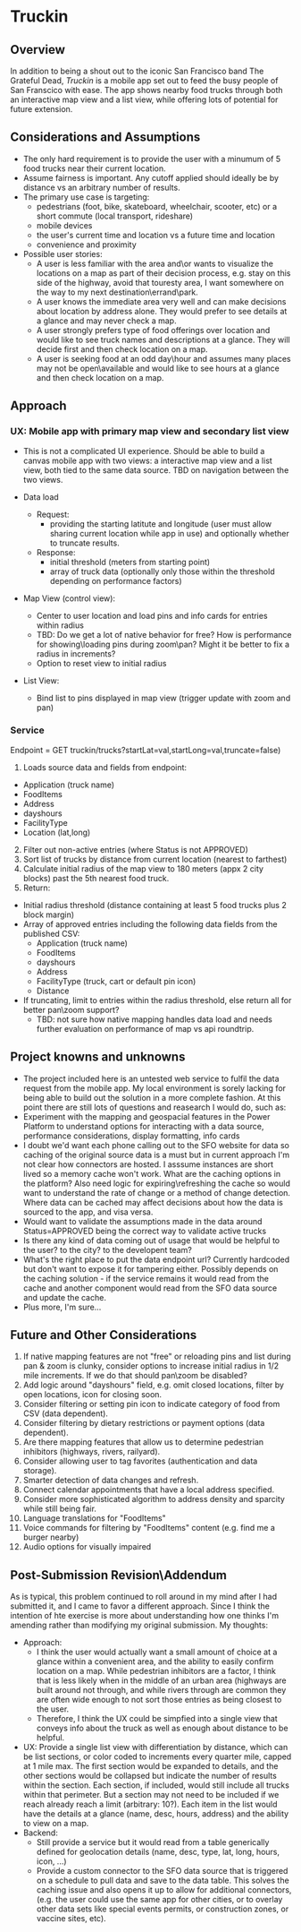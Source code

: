 # Truckin
## Overview
In addition to being a shout out to the iconic San Francisco band The Grateful Dead, *Truckin* is a mobile app set out to feed the busy people of San Franscico with ease. The app shows nearby food trucks through both an interactive map view and a list view, while offering lots of potential for future extension.  

## Considerations and Assumptions
- The only hard requirement is to provide the user with a minumum of 5 food trucks near their current location. 
- Assume fairness is important. Any cutoff applied should ideally be by distance vs an arbitrary number of results.
- The primary use case is targeting:
  - pedestrians (foot, bike, skateboard, wheelchair, scooter, etc) or a short commute (local transport, rideshare)
  - mobile devices
  - the user's current time and location vs a future time and location
  - convenience and proximity
- Possible user stories:  
  - A user is less familiar with the area and\or wants to visualize the locations on a map as part of their decision process, e.g. stay on this side of the highway, avoid that touresty area, I want somewhere on the way to my next destination\errand\park. 
  - A user knows the immediate area very well and can make decisions about location by address alone. They would prefer to see details at a glance and may never check a map.
  - A user strongly prefers type of food offerings over location and would like to see truck names and descriptions at a glance.  They will decide first and then check location on a map. 
  - A user is seeking food at an odd day\hour and assumes many places may not be open\available and would like to see hours at a glance and then check location on a map. 

## Approach 
### UX: Mobile app with primary map view and secondary list view
- This is not a complicated UI experience. Should be able to build a canvas mobile app with two views: a interactive map view and a list view, both tied to the same data source. TBD on navigation between the two views.
- Data load
  - Request: 
    - providing the starting latitute and longitude (user must allow sharing current location while app in use) and optionally whether to truncate results.
  - Response:
    - initial threshold (meters from starting point)
    - array of truck data (optionally only those within the threshold depending on performance factors)

- Map View (control view):
  - Center to user location and load pins and info cards for entries within radius
  - TBD: Do we get a lot of native behavior for free?  How is performance for showing\loading pins during zoom\pan?  Might it be better to fix a radius in increments?
  - Option to reset view to initial radius
- List View:
  - Bind list to pins displayed in map view (trigger update with zoom and pan)

### Service 
Endpoint = GET truckin/trucks?startLat=val,startLong=val,truncate=false)

1. Loads source data and fields from endpoint:
- Application (truck name) 
- FoodItems
- Address
- dayshours
- FacilityType
- Location (lat,long)
2. Filter out non-active entries (where Status is not APPROVED)
3. Sort list of trucks by distance from current location (nearest to farthest) 
4. Calculate initial radius of the map view to 180 meters (appx 2 city blocks) past the 5th nearest food truck.
5. Return:
- Initial radius threshold (distance containing at least 5 food trucks plus 2 block margin)
- Array of approved entries including the following data fields from the published CSV: 
  - Application (truck name)
  - FoodItems
  - dayshours
  - Address
  - FacilityType (truck, cart or default pin icon)
  - Distance 
- If truncating, limit to entries within the radius threshold, else return all for better pan\zoom support? 
  - TBD: not sure how native mapping handles data load and needs further evaluation on performance of map vs api roundtrip.  

## Project knowns and unknowns
- The project included here is an untested web service to fulfil the data request from the mobile app. My local environment is sorely lacking for being able to build out the solution in a more complete fashion. At this point there are still lots of questions and reasearch I would do, such as:
- Experiment with the mapping and geospacial features in the Power Platform to understand options for interacting with a data source, performance considerations, display formatting, info cards
- I doubt we'd want each phone calling out to the SFO website for data so caching of the original source data is a must but in current approach I'm not clear how connectors are hosted. I asssume instances are short lived so a memory cache won't work. What are the caching options in the platform?  Also need logic for expiring\refreshing the cache so would want to understand the rate of change or a method of change detection. Where data can be cached may affect decisions about how the data is sourced to the app, and visa versa.
- Would want to validate the assumptions made in the data around Status=APPROVED being the correct way to validate active trucks
- Is there any kind of data coming out of usage that would be helpful to the user? to the city? to the developent team?
- What's the right place to put the data endpoint url? Currently hardcoded but don't want to expose it for tampering either. Possibly depends on the caching solution - if the service remains it would read from the cache and another component would read from the SFO data source and update the cache. 
- Plus more, I'm sure...

## Future and Other Considerations
1. If native mapping features are not "free" or reloading pins and list during pan & zoom is clunky, consider options to increase initial radius in 1/2 mile increments.  If we do that should pan\zoom be disabled? 
2. Add logic around "dayshours" field, e.g. omit closed locations, filter by open locations, icon for closing soon. 
3. Consider filtering or setting pin icon to indicate category of food from CSV (data dependent).
4. Consider filtering by dietary restrictions or payment options (data dependent).
5. Are there mapping features that allow us to determine pedestrian inhibitors (highways, rivers, railyard).
6. Consider allowing user to tag favorites (authentication and data storage).
7. Smarter detection of data changes and refresh.
8. Connect calendar appointments that have a local address specified.
9. Consider more sophisticated algorithm to address density and sparcity while still being fair.
10. Language translations for "FoodItems" 
11. Voice commands for filtering by "FoodItems" content (e.g. find me a burger nearby)
12. Audio options for visually impaired

## Post-Submission Revision\Addendum
As is typical, this problem continued to roll around in my mind after I had submitted it, and I came to favor a different approach.  Since I think the intention of hte exercise is more about understanding how one thinks I'm amending rather than modifying my original submission. My thoughts:
- Approach: 
  - I think the user would actually want a small amount of choice at a glance within a convenient area, and the ability to easily confirm location on a map. While pedestrian inhibitors are a factor, I think that is less likely when in the middle of an urban area (highways are built around not through, and while rivers through are common they are often wide enough to not sort those entries as being closest to the user.
  - Therefore, I think the UX could be simpfied into a single view that conveys info about the truck as well as enough about distance to be helpful.  
- UX: Provide a single list view with differentiation by distance, which can be list sections, or color coded to increments every quarter mile, capped at 1 mile max. The first section would be expanded to details, and the other sections would be collapsed but indicate the number of results within the section.  Each section, if included, would still include all trucks within that perimeter. But a section may not need to be included if we reach already reach a limit (arbitrary: 10?).  Each item in the list would have the details at a glance (name, desc, hours, address) and the ability to view on a map. 
- Backend: 
  - Still provide a service but it would read from a table generically defined for geolocation details (name, desc, type, lat, long, hours, icon, ...)
  - Provide a custom connector to the SFO data source that is triggered on a schedule to pull data and save to the data table.  This solves the caching issue and also opens it up to allow for additional connectors, (e.g. the user could use the same app for other cities, or to overlay other data sets like special events permits, or construction zones, or vaccine sites, etc).    

 

